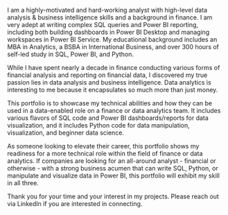 I am a highly-motivated and hard-working analyst with high-level data analysis & business intelligence skills and a background in finance.
I am very adept at writing complex SQL queries and Power BI reporting, including both building dashboards in Power BI Desktop and managing workspaces in Power BI Service.
My educational background includes an MBA in Analytics, a BSBA in International Business, and over 300 hours of self-led study in SQL, Power BI, and Python.

While I have spent nearly a decade in finance conducting various forms of financial analysis and reporting on financial data, I discovered my true passion lies in data analysis and business intelligence.
Data analytics is interesting to me because it encapsulates so much more than just money.

This portfolio is to showcase my technical abilities and how they can be used in a data-enabled role on a finance or data analytics team. It includes various flavors of SQL code and Power BI dashboards/reports for data visualization, and it includes Python code for data manipulation, visualization, and beginner data science.

As someone looking to elevate their career, this portfolio shows my readiness for a more technical role within the field of finance or data analytics.
If companies are looking for an all-around analyst - financial or otherwise - with a strong business acumen that can write SQL, Python, or manipulate and visualize data in Power BI, this portfolio will exhibit my skill in all three.

Thank you for your time and your interest in my projects. Please reach out via LinkedIn if you are interested in connecting.

